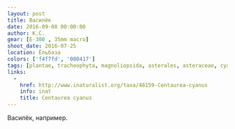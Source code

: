 ```yaml
---
layout: post
title: Василёк
date: 2016-09-08 00:00:00
author: К.С.
gear: [E-300 , 35mm macro]
shoot_date: 2016-07-25
location: Ёльбаза
colors: ['f4f7fd', '080417']
tags: [plantae, tracheophyta, magnoliopsida, asterales, asteraceae, cyanus, cyanus segetum]
links:
  -
    href: http://www.inaturalist.org/taxa/48159-Centaurea-cyanus
    info: inat
    title: Centaurea cyanus
---
```


Василёк, например.
